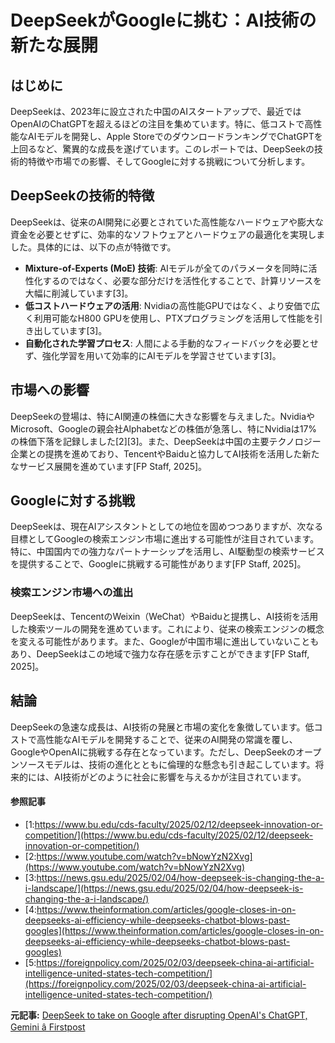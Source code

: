 # DeepSeekがGoogleに挑む：AI技術の新たな展開

## はじめに

DeepSeekは、2023年に設立された中国のAIスタートアップで、最近ではOpenAIのChatGPTを超えるほどの注目を集めています。特に、低コストで高性能なAIモデルを開発し、Apple StoreでのダウンロードランキングでChatGPTを上回るなど、驚異的な成長を遂げています。このレポートでは、DeepSeekの技術的特徴や市場での影響、そしてGoogleに対する挑戦について分析します。

## DeepSeekの技術的特徴

DeepSeekは、従来のAI開発に必要とされていた高性能なハードウェアや膨大な資金を必要とせずに、効率的なソフトウェアとハードウェアの最適化を実現しました。具体的には、以下の点が特徴です。

- **Mixture-of-Experts (MoE) 技術**: AIモデルが全てのパラメータを同時に活性化するのではなく、必要な部分だけを活性化することで、計算リソースを大幅に削減しています[3]。
- **低コストハードウェアの活用**: Nvidiaの高性能GPUではなく、より安価で広く利用可能なH800 GPUを使用し、PTXプログラミングを活用して性能を引き出しています[3]。
- **自動化された学習プロセス**: 人間による手動的なフィードバックを必要とせず、強化学習を用いて効率的にAIモデルを学習させています[3]。

## 市場への影響

DeepSeekの登場は、特にAI関連の株価に大きな影響を与えました。NvidiaやMicrosoft、Googleの親会社Alphabetなどの株価が急落し、特にNvidiaは17%の株価下落を記録しました[2][3]。また、DeepSeekは中国の主要テクノロジー企業との提携を進めており、TencentやBaiduと協力してAI技術を活用した新たなサービス展開を進めています[FP Staff, 2025]。

## Googleに対する挑戦

DeepSeekは、現在AIアシスタントとしての地位を固めつつありますが、次なる目標としてGoogleの検索エンジン市場に進出する可能性が注目されています。特に、中国国内での強力なパートナーシップを活用し、AI駆動型の検索サービスを提供することで、Googleに挑戦する可能性があります[FP Staff, 2025]。

### 検索エンジン市場への進出

DeepSeekは、TencentのWeixin（WeChat）やBaiduと提携し、AI技術を活用した検索ツールの開発を進めています。これにより、従来の検索エンジンの概念を変える可能性があります。また、Googleが中国市場に進出していないこともあり、DeepSeekはこの地域で強力な存在感を示すことができます[FP Staff, 2025]。

## 結論

DeepSeekの急速な成長は、AI技術の発展と市場の変化を象徴しています。低コストで高性能なAIモデルを開発することで、従来のAI開発の常識を覆し、GoogleやOpenAIに挑戦する存在となっています。ただし、DeepSeekのオープンソースモデルは、技術の進化とともに倫理的な懸念も引き起こしています。将来的には、AI技術がどのように社会に影響を与えるかが注目されています。

#### 参照記事
- [1:https://www.bu.edu/cds-faculty/2025/02/12/deepseek-innovation-or-competition/](https://www.bu.edu/cds-faculty/2025/02/12/deepseek-innovation-or-competition/)
- [2:https://www.youtube.com/watch?v=bNowYzN2Xvg](https://www.youtube.com/watch?v=bNowYzN2Xvg)
- [3:https://news.gsu.edu/2025/02/04/how-deepseek-is-changing-the-a-i-landscape/](https://news.gsu.edu/2025/02/04/how-deepseek-is-changing-the-a-i-landscape/)
- [4:https://www.theinformation.com/articles/google-closes-in-on-deepseeks-ai-efficiency-while-deepseeks-chatbot-blows-past-googles](https://www.theinformation.com/articles/google-closes-in-on-deepseeks-ai-efficiency-while-deepseeks-chatbot-blows-past-googles)
- [5:https://foreignpolicy.com/2025/02/03/deepseek-china-ai-artificial-intelligence-united-states-tech-competition/](https://foreignpolicy.com/2025/02/03/deepseek-china-ai-artificial-intelligence-united-states-tech-competition/)


**元記事:** [DeepSeek to take on Google after disrupting OpenAI's ChatGPT, Gemini â Firstpost](https://www.firstpost.com/tech/deepseek-to-take-on-google-after-disrupting-openais-chatgpt-gemini-13864082.html)